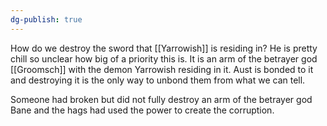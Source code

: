 ```yaml
---
dg-publish: true
---
```

How do we destroy the sword that [[Yarrowish]] is residing in? He is pretty chill so unclear how big of a priority this is. It is an arm of the betrayer god [[Groomsch]] with the demon Yarrowish residing in it. Aust is bonded to it and destroying it is the only way to unbond them from what we can tell.

Someone had broken but did not fully destroy an arm of the betrayer god Bane and the hags had used the power to create the corruption. 